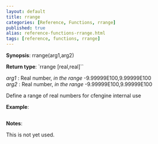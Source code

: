 ```yaml
---
layout: default
title: rrange
categories: [Reference, Functions, rrange]
published: true
alias: reference-functions-rrange.html
tags: [reference, functions, rrange]
---
```




**Synopsis**: rrange(arg1,arg2) 

**Return type**: `rrange [real,real]``

  
 *arg1* : Real number, *in the range* -9.99999E100,9.99999E100   
 *arg2* : Real number, *in the range* -9.99999E100,9.99999E100   

Define a range of real numbers for cfengine internal use

**Example**:  
   

```cf3

```

**Notes**:  
   

This is not yet used.
